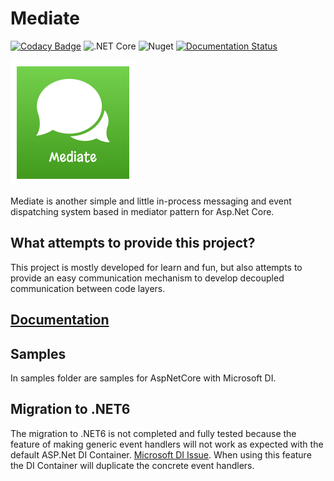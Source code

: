 # Mediate
[![Codacy Badge](https://api.codacy.com/project/badge/Grade/1d4f09d9989e4fb788dfe05af01e8fbb)](https://app.codacy.com/manual/dementcore/Mediate?utm_source=github.com&utm_medium=referral&utm_content=dementcore/Mediate&utm_campaign=Badge_Grade_Settings)
![.NET Core](https://github.com/dementcore/Mediate/workflows/.NET%20Core/badge.svg?branch=master)
![Nuget](https://img.shields.io/nuget/v/Mediate?color=2345ba16&logo=nuget&style=flat)
[![Documentation Status](https://readthedocs.org/projects/mediate/badge/?version=latest)](https://mediate.readthedocs.io/en/latest/?badge=latest)

![Mediate](logo.png)

Mediate is another simple and little in-process messaging and event dispatching system based in mediator pattern for Asp.Net Core.

## What attempts to provide this project?

This project is mostly developed for learn and fun, but also attempts 
to provide an easy communication mechanism to develop decoupled communication between code layers.

## [Documentation](https://mediate.readthedocs.io/en/latest/)

## Samples

In samples folder are samples for AspNetCore with Microsoft DI.

## Migration to .NET6

The migration to .NET6 is not completed and fully tested because the feature of making generic event handlers 
will not work as expected with the default ASP.Net DI Container. [Microsoft DI Issue](https://github.com/dotnet/runtime/issues/57333).
When using this feature the DI Container will duplicate the concrete event handlers.
